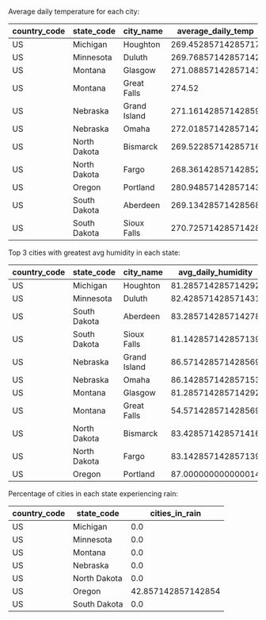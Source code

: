 Average daily temperature for each city:

| country_code | state_code   | city_name    | average_daily_temp |
| ------------ | ------------ | ------------ | ------------------ |
| US           | Michigan     | Houghton     | 269.45285714285717 |
| US           | Minnesota    | Duluth       | 269.76857142857142 |
| US           | Montana      | Glasgow      | 271.08857142857141 |
| US           | Montana      | Great Falls  | 274.52             |
| US           | Nebraska     | Grand Island | 271.16142857142859 |
| US           | Nebraska     | Omaha        | 272.01857142857142 |
| US           | North Dakota | Bismarck     | 269.52285714285716 |
| US           | North Dakota | Fargo        | 268.36142857142852 |
| US           | Oregon       | Portland     | 280.94857142857143 |
| US           | South Dakota | Aberdeen     | 269.13428571428568 |
| US           | South Dakota | Sioux Falls  | 270.72571428571428 |


Top 3 cities with greatest avg humidity in each state:

| country_code | state_code   | city_name    | avg_daily_humidity |
| ------------ | ------------ | ------------ | ------------------ |
| US           | Michigan     | Houghton     | 81.285714285714292 |
| US           | Minnesota    | Duluth       | 82.428571428571431 |
| US           | South Dakota | Aberdeen     | 83.285714285714278 |
| US           | South Dakota | Sioux Falls  | 81.142857142857139 |
| US           | Nebraska     | Grand Island | 86.571428571428569 |
| US           | Nebraska     | Omaha        | 86.142857142857153 |
| US           | Montana      | Glasgow      | 81.285714285714292 |
| US           | Montana      | Great Falls  | 54.571428571428569 |
| US           | North Dakota | Bismarck     | 83.428571428571416 |
| US           | North Dakota | Fargo        | 83.142857142857139 |
| US           | Oregon       | Portland     | 87.000000000000014 |

Percentage of cities in each state experiencing rain:

| country_code | state_code   | cities_in_rain     |
| ------------ | ------------ | ------------------ |
| US           | Michigan     | 0.0                |
| US           | Minnesota    | 0.0                |
| US           | Montana      | 0.0                |
| US           | Nebraska     | 0.0                |
| US           | North Dakota | 0.0                |
| US           | Oregon       | 42.857142857142854 |
| US           | South Dakota | 0.0                |